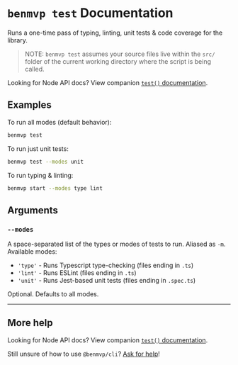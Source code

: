 # `benmvp test` Documentation

Runs a one-time pass of typing, linting, unit tests & code coverage for the library.

> NOTE: `benmvp test` assumes your source files live within the `src/` folder of the current working directory where the script is being called.

Looking for Node API docs? View companion [`test()` documentation](../api/test.md).

## Examples

To run all modes (default behavior):

```sh
benmvp test
```

To run just unit tests:

```sh
benmvp test --modes unit
```

To run typing & linting:

```sh
benmvp start --modes type lint
```

## Arguments

### `--modes`

A space-separated list of the types or modes of tests to run. Aliased as `-m`. Available modes:

- `'type'` - Runs Typescript type-checking (files ending in `.ts`)
- `'lint'` - Runs ESLint (files ending in `.ts`)
- `'unit'` - Runs Jest-based unit tests (files ending in `.spec.ts`)

Optional. Defaults to all modes.

---

## More help

Looking for Node API docs? View companion [`test()` documentation](../api/test.md).

Still unsure of how to use `@benmvp/cli`? [Ask for help](https://github.com/benmvp/benmvp-cli/issues)!
